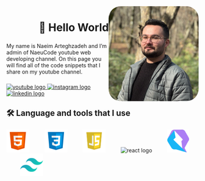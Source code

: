 <img align="right" height="250" style="border-radius: 2rem;" src="/assets/1.jpg" />

###

<h1 align="right">👋   Hello World</h1>

###

<p align="left">My name is Naeim Arteghzadeh and I’m admin of NaeuCode youtube web developing channel. On this page you will find all of the code snippets that I share on my youtube channel.</p>

###

<div align="left">
  <a href="https://www.youtube.com/channel/UCqvKvkIY8peLjoLh2LpPyAQ" target="_blank">
    <img src="https://img.shields.io/static/v1?message=Youtube&logo=youtube&label=&color=FF0000&logoColor=white&labelColor=&style=for-the-badge" height="32" alt="youtube logo"  />
  </a>
  <a href="https://www.instagram.com/naeucode/" target="_blank">
    <img src="https://img.shields.io/static/v1?message=Instagram&logo=instagram&label=&color=E4405F&logoColor=white&labelColor=&style=for-the-badge" height="32" alt="instagram logo"  />
  </a>
  <a href="https://www.linkedin.com/Naeimart" target="_blank">
    <img src="https://img.shields.io/static/v1?message=LinkedIn&logo=linkedin&label=&color=0077B5&logoColor=white&labelColor=&style=for-the-badge" height="32" alt="linkedin logo"  />
  </a>
</div>

###

<h2 align="left">🛠 Language and tools that I use</h2>

###

<div align="left">
  <img src="/assets/s1.png" height="60" alt="html5 logo"  />
  <img width="32" />
  <img src="/assets/s2.png" height="60" alt="css3 logo"  />
  <img width="32" />
  <img src="/assets/s3.png" height="60" alt="javascript logo"  />
  <img width="32" />
  <img src="https://cdn.jsdelivr.net/gh/devicons/devicon/icons/react/react-original.svg" height="60" alt="react logo"  />
  <img width="32" />
  <img src="/assets/qwik.png" height="60" alt="Qwik logo"  />
  <img width="32" />
  <img src="/assets/tailwindcss-icon.svg" height="60" alt="tailwindcss logo"  />
</div>

###
